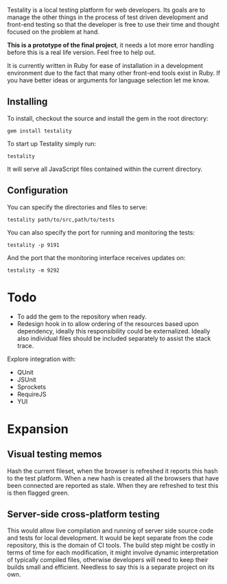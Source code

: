 Testality is a local testing platform for web developers. Its goals are to manage 
the other things in the process of test driven development and front-end testing 
so that the developer is free to use their time and thought focused on the problem 
at hand.

**This is a prototype of the final project**, it needs a lot more error handling 
before this is a real life version. Feel free to help out.

It is currently written in Ruby for ease of installation in a development 
environment due to the fact that many other front-end tools exist in Ruby. If you 
have better ideas or arguments for language selection let me know.

## Installing

To install, checkout the source and install the gem in the root directory:

	gem install testality

To start up Testality simply run:

	testality

It will serve all JavaScript files contained within the current directory.

## Configuration

You can specify the directories and files to serve:

	testality path/to/src,path/to/tests

You can also specify the port for running and monitoring the tests:

	testality -p 9191

And the port that the monitoring interface receives updates on:

	testality -m 9292

# Todo

- To add the gem to the repository when ready.
- Redesign hook in to allow ordering of the resources based upon dependency, 
  ideally this responsibility could be externalized. Ideally also individual 
  files should be included separately to assist the stack trace.

Explore integration with:

- QUnit
- JSUnit
- Sprockets
- RequireJS
- YUI

# Expansion

## Visual testing memos

Hash the current fileset, when the browser is refreshed it reports this hash 
to the test platform. When a new hash is created all the browsers that have 
been connected are reported as stale. When they are refreshed to test this 
is then flagged green.

## Server-side cross-platform testing

This would allow live compilation and running of server side source code and 
tests for local development. It would be kept separate from the code 
repository, this is the domain of CI tools. The build step might be costly in 
terms of time for each modification, it might involve dynamic interpretation 
of typically compiled files, otherwise developers will need to keep their builds 
small and efficient. Needless to say this is a separate project on its own.